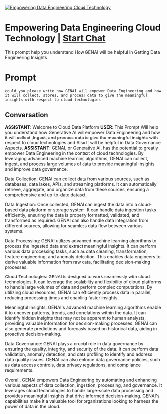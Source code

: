 
[![Empowering Data Engineering Cloud Technology](https://flow-prompt-covers.s3.us-west-1.amazonaws.com/icon/Flat/i9.png)](https://gptcall.net/chat.html?data=%7B%22contact%22%3A%7B%22id%22%3A%22jOVq-okcYvNPNCzkLt6Na%22%2C%22flow%22%3Atrue%7D%7D)
# Empowering Data Engineering Cloud Technology | [Start Chat](https://gptcall.net/chat.html?data=%7B%22contact%22%3A%7B%22id%22%3A%22jOVq-okcYvNPNCzkLt6Na%22%2C%22flow%22%3Atrue%7D%7D)
This prompt help you understand How GENAI will be helpful in Getting Data Engineering Insights

# Prompt

```
could you please write how GENAI will empower Data Engineering and how it will collect, stores, and process data to give the meaningful insights with respect to cloud technologies 
```

## Conversation

**ASSISTANT**: Welcome to Cloud Data Platform
**USER**: This Prompt Will help you understand how Generative AI will empower Data Engineering and how it will collect ,Ingest, and process data to give the meaningful insights with respect to cloud technologies and Also It will be helpful in Data Governance Aspects.
**ASSISTANT**: GENAI, or Generative AI, has the potential to greatly empower Data Engineering in the context of cloud technologies. By leveraging advanced machine learning algorithms, GENAI can collect, ingest, and process large volumes of data to provide meaningful insights and improve data governance.



Data Collection: GENAI can collect data from various sources, such as databases, data lakes, APIs, and streaming platforms. It can automatically retrieve, aggregate, and organize data from these sources, ensuring a comprehensive and up-to-date dataset.



Data Ingestion: Once collected, GENAI can ingest the data into a cloud-based data platform or storage system. It can handle data ingestion tasks efficiently, ensuring the data is properly formatted, validated, and transformed as required. GENAI can also handle data integration from different sources, allowing for seamless data flow between various systems.



Data Processing: GENAI utilizes advanced machine learning algorithms to process the ingested data and extract meaningful insights. It can perform various data processing tasks, such as data cleaning, transformation, feature engineering, and anomaly detection. This enables data engineers to derive valuable information from raw data, facilitating decision-making processes.



Cloud Technologies: GENAI is designed to work seamlessly with cloud technologies. It can leverage the scalability and flexibility of cloud platforms to handle large volumes of data and perform complex computations. By utilizing cloud resources, GENAI can efficiently process data in parallel, reducing processing times and enabling faster insights.



Meaningful Insights: GENAI's advanced machine learning algorithms enable it to uncover patterns, trends, and correlations within the data. It can identify hidden insights that may not be apparent to human analysts, providing valuable information for decision-making processes. GENAI can also generate predictions and forecasts based on historical data, aiding in proactive decision-making.



Data Governance: GENAI plays a crucial role in data governance by ensuring the quality, integrity, and security of the data. It can perform data validation, anomaly detection, and data profiling to identify and address data quality issues. GENAI can also enforce data governance policies, such as data access controls, data privacy regulations, and compliance requirements.



Overall, GENAI empowers Data Engineering by automating and enhancing various aspects of data collection, ingestion, processing, and governance. It leverages cloud technologies to handle large-scale data processing and provides meaningful insights that drive informed decision-making. GENAI's capabilities make it a valuable tool for organizations looking to harness the power of data in the cloud.



